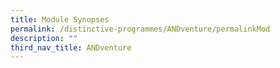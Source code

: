 ```yaml
---
title: Module Synopses
permalink: /distinctive-programmes/ANDventure/permalinkMod
description: ""
third_nav_title: ANDventure
---
```

